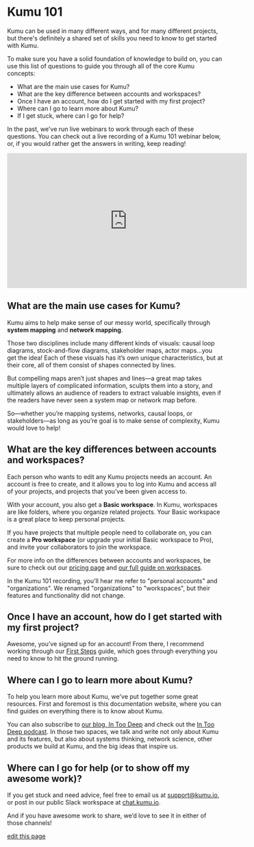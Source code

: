 # Kumu 101

Kumu can be used in many different ways, and for many different projects, but there's definitely a shared set of skills you need to know to get started with Kumu.

To make sure you have a solid foundation of knowledge to build on, you can use this list of questions to guide you through all of the core Kumu concepts:

- What are the main use cases for Kumu?
- What are the key difference between accounts and workspaces?
- Once I have an account, how do I get started with my first project?
- Where can I go to learn more about Kumu?
- If I get stuck, where can I go for help?

In the past, we've run live webinars to work through each of these questions. You can check out a live recording of a Kumu 101 webinar below, or, if you would rather get the answers in writing, keep reading!


<iframe width="560" height="315" src="https://www.youtube.com/embed/icDP7ohfABQ" title="YouTube video player" frameborder="0" allow="accelerometer; autoplay; clipboard-write; encrypted-media; gyroscope; picture-in-picture" allowfullscreen></iframe>


## What are the main use cases for Kumu?

Kumu aims to help make sense of our messy world, specifically through **system mapping** and **network mapping**.

Those two disciplines include many different kinds of visuals: causal loop diagrams, stock-and-flow diagrams, stakeholder maps, actor maps…you get the idea! Each of these visuals has it’s own unique characteristics, but at their core, all of them consist of shapes connected by lines.

But compelling maps aren’t just shapes and lines—a great map takes multiple layers of complicated information, sculpts them into a story, and ultimately allows an audience of readers to extract valuable insights, even if the readers have never seen a system map or network map before.

So—whether you’re mapping systems, networks, causal loops, or stakeholders—as long as you’re goal is to make sense of complexity, Kumu would love to help!


## What are the key differences between accounts and workspaces?

Each person who wants to edit any Kumu projects needs an account. An account is free to create, and it allows you to log into Kumu and access all of your projects, and projects that you’ve been given access to.

With your account, you also get a **Basic workspace**. In Kumu, workspaces are like folders, where you organize related projects. Your Basic workspace is a great place to keep personal projects.

If you have projects that multiple people need to collaborate on, you can create a **Pro workspace** (or upgrade your initial Basic workspace to Pro), and invite your collaborators to join the workspace.

For more info on the differences between accounts and workspaces, be sure to check out our [pricing page](https://kumu.io/pricing) and [our full guide on workspaces](/overview/accounts-and-workspaces.html).

<div class="alert alert-warning">
  <p>
    In the Kumu 101 recording, you'll hear me refer to "personal accounts" and "organizations". We renamed "organizations" to "workspaces", but their features and functionality did not change.
  </p>
</div>


## Once I have an account, how do I get started with my first project?

Awesome, you’ve signed up for an account! From there, I recommend working through our [First Steps](/getting-started/first-steps.html) guide, which goes through everything you need to know to hit the ground running.


## Where can I go to learn more about Kumu?

To help you learn more about Kumu, we've put together some great resources. First and foremost is this documentation website, where you can find guides on everything there is to know about Kumu.

You can also subscribe to [our blog, In Too Deep](https://blog.kumu.io/) and check out the [In Too Deep podcast](https://intoodeep.buzzsprout.com/). In those two spaces, we talk and write not only about Kumu and its features, but also about systems thinking, network science, other products we build at Kumu, and the big ideas that inspire us.


## Where can I go for help (or to show off my awesome work)?

If you get stuck and need advice, feel free to email us at [support@kumu.io](mailto:support@kumu.io), or post in our public Slack workspace at [chat.kumu.io](https://chat.kumu.io).

And if you have awesome work to share, we’d love to see it in either of those channels!


<span class="edit-link"><a href="https://github.com/kumu/docs/blob/master/getting-started/kumu-101.md" target="_blank"><i class="fa fa-github"></i> edit this page</a></span>
